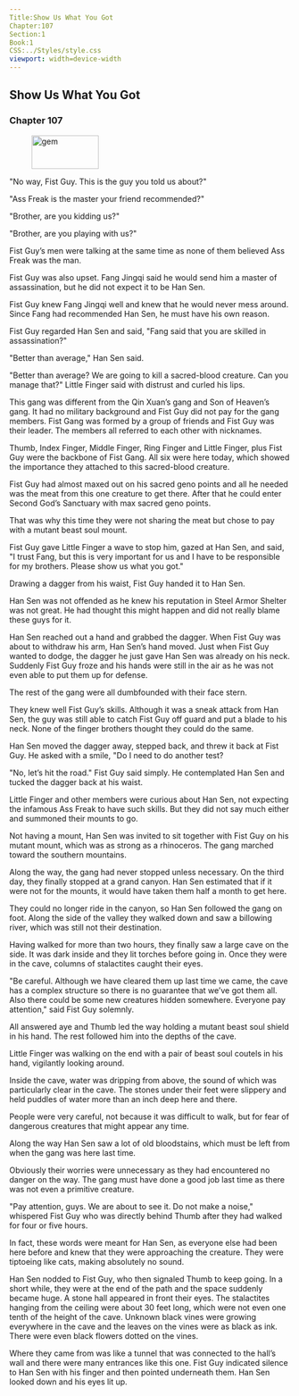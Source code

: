 ```yaml
---
Title:Show Us What You Got 
Chapter:107 
Section:1 
Book:1 
CSS:../Styles/style.css 
viewport: width=device-width
---
```

  
## Show Us What You Got
### Chapter 107
  
<figure>
	<img src="../Images/gem.gif" alt="gem" id="gem" width="120" height="60" />
</figure>
  

  
"No way, Fist Guy. This is the guy you told us about?"

"Ass Freak is the master your friend recommended?"

"Brother, are you kidding us?"

"Brother, are you playing with us?"

Fist Guy’s men were talking at the same time as none of them believed Ass Freak was the man.

Fist Guy was also upset. Fang Jingqi said he would send him a master of assassination, but he did not expect it to be Han Sen.

Fist Guy knew Fang Jingqi well and knew that he would never mess around. Since Fang had recommended Han Sen, he must have his own reason.

Fist Guy regarded Han Sen and said, "Fang said that you are skilled in assassination?"

"Better than average," Han Sen said.

"Better than average? We are going to kill a sacred-blood creature. Can you manage that?" Little Finger said with distrust and curled his lips.

This gang was different from the Qin Xuan’s gang and Son of Heaven’s gang. It had no military background and Fist Guy did not pay for the gang members. Fist Gang was formed by a group of friends and Fist Guy was their leader. The members all referred to each other with nicknames.

Thumb, Index Finger, Middle Finger, Ring Finger and Little Finger, plus Fist Guy were the backbone of Fist Gang. All six were here today, which showed the importance they attached to this sacred-blood creature.

Fist Guy had almost maxed out on his sacred geno points and all he needed was the meat from this one creature to get there. After that he could enter Second God’s Sanctuary with max sacred geno points.

That was why this time they were not sharing the meat but chose to pay with a mutant beast soul mount.

Fist Guy gave Little Finger a wave to stop him, gazed at Han Sen, and said, "I trust Fang, but this is very important for us and I have to be responsible for my brothers. Please show us what you got."

Drawing a dagger from his waist, Fist Guy handed it to Han Sen.

Han Sen was not offended as he knew his reputation in Steel Armor Shelter was not great. He had thought this might happen and did not really blame these guys for it.

Han Sen reached out a hand and grabbed the dagger. When Fist Guy was about to withdraw his arm, Han Sen’s hand moved. Just when Fist Guy wanted to dodge, the dagger he just gave Han Sen was already on his neck. Suddenly Fist Guy froze and his hands were still in the air as he was not even able to put them up for defense.

The rest of the gang were all dumbfounded with their face stern.

They knew well Fist Guy’s skills. Although it was a sneak attack from Han Sen, the guy was still able to catch Fist Guy off guard and put a blade to his neck. None of the finger brothers thought they could do the same.

Han Sen moved the dagger away, stepped back, and threw it back at Fist Guy. He asked with a smile, "Do I need to do another test?

"No, let’s hit the road." Fist Guy said simply. He contemplated Han Sen and tucked the dagger back at his waist.

Little Finger and other members were curious about Han Sen, not expecting the infamous Ass Freak to have such skills. But they did not say much either and summoned their mounts to go.

Not having a mount, Han Sen was invited to sit together with Fist Guy on his mutant mount, which was as strong as a rhinoceros. The gang marched toward the southern mountains.

Along the way, the gang had never stopped unless necessary. On the third day, they finally stopped at a grand canyon. Han Sen estimated that if it were not for the mounts, it would have taken them half a month to get here.

They could no longer ride in the canyon, so Han Sen followed the gang on foot. Along the side of the valley they walked down and saw a billowing river, which was still not their destination.

Having walked for more than two hours, they finally saw a large cave on the side. It was dark inside and they lit torches before going in. Once they were in the cave, columns of stalactites caught their eyes.

"Be careful. Although we have cleared them up last time we came, the cave has a complex structure so there is no guarantee that we’ve got them all. Also there could be some new creatures hidden somewhere. Everyone pay attention," said Fist Guy solemnly.

All answered aye and Thumb led the way holding a mutant beast soul shield in his hand. The rest followed him into the depths of the cave.

Little Finger was walking on the end with a pair of beast soul coutels in his hand, vigilantly looking around.

Inside the cave, water was dripping from above, the sound of which was particularly clear in the cave. The stones under their feet were slippery and held puddles of water more than an inch deep here and there.

People were very careful, not because it was difficult to walk, but for fear of dangerous creatures that might appear any time.

Along the way Han Sen saw a lot of old bloodstains, which must be left from when the gang was here last time.

Obviously their worries were unnecessary as they had encountered no danger on the way. The gang must have done a good job last time as there was not even a primitive creature.

"Pay attention, guys. We are about to see it. Do not make a noise," whispered Fist Guy who was directly behind Thumb after they had walked for four or five hours.

In fact, these words were meant for Han Sen, as everyone else had been here before and knew that they were approaching the creature. They were tiptoeing like cats, making absolutely no sound.

Han Sen nodded to Fist Guy, who then signaled Thumb to keep going. In a short while, they were at the end of the path and the space suddenly became huge. A stone hall appeared in front their eyes. The stalactites hanging from the ceiling were about 30 feet long, which were not even one tenth of the height of the cave. Unknown black vines were growing everywhere in the cave and the leaves on the vines were as black as ink. There were even black flowers dotted on the vines.

Where they came from was like a tunnel that was connected to the hall’s wall and there were many entrances like this one. Fist Guy indicated silence to Han Sen with his finger and then pointed underneath them. Han Sen looked down and his eyes lit up.